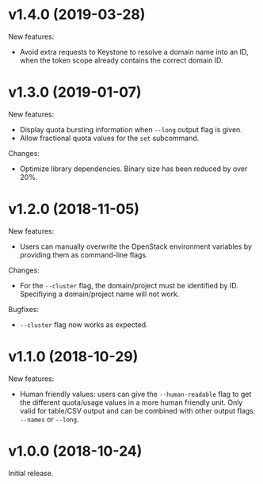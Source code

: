 # v1.4.0 (2019-03-28)

New features:

- Avoid extra requests to Keystone to resolve a domain name into an ID, when
  the token scope already contains the correct domain ID.

# v1.3.0 (2019-01-07)

New features:
- Display quota bursting information when `--long` output flag is given.
- Allow fractional quota values for the `set` subcommand.

Changes:
- Optimize library dependencies. Binary size has been reduced by over 20%.

# v1.2.0 (2018-11-05)

New features:
- Users can manually overwrite the OpenStack environment variables by providing
  them as command-line flags.

Changes:
- For the `--cluster` flag, the domain/project must be identified by ID.
  Specifiying a domain/project name will not work.

Bugfixes:
- `--cluster` flag now works as expected.


# v1.1.0 (2018-10-29)

New features:
- Human friendly values: users can give the `--human-readable` flag to get the
  different quota/usage values in a more human friendly unit. Only valid for
  table/CSV output and can be combined with other output flags: `--names` or
  `--long`.


# v1.0.0 (2018-10-24)

Initial release.
